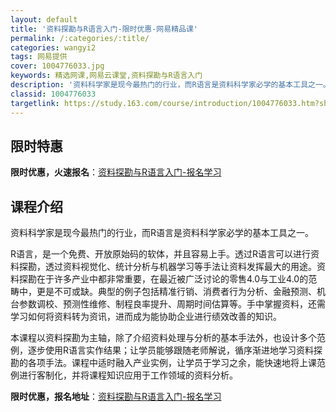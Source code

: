 ```yaml
---
layout: default
title: '资料探勘与R语言入门-限时优惠-网易精品课'
permalink: /:categories/:title/
categories: wangyi2
tags: 网易提供
cover: 1004776033.jpg
keywords: 精选网课,网易云课堂,资料探勘与R语言入门
description: '资料科学家是现今最热门的行业，而R语言是资料科学家必学的基本工具之一。R语言，是一个免费、开放原始码的软体，并且容易上手'
classid: 1004776033
targetlink: https://study.163.com/course/introduction/1004776033.htm?share=1&shareId=1025206652&utm_campaign=share&utm_medium=iphoneShare&utm_source=&utm_u=1025206652
---
```


## 限时特惠

**限时优惠，火速报名**：[资料探勘与R语言入门-报名学习](https://study.163.com/course/introduction/1004776033.htm?share=1&shareId=1025206652&utm_campaign=share&utm_medium=iphoneShare&utm_source=&utm_u=1025206652)

## 课程介绍

资料科学家是现今最热门的行业，而R语言是资料科学家必学的基本工具之一。



 R语言，是一个免费、开放原始码的软体，并且容易上手。透过R语言可以进行资料探勘，透过资料视觉化、统计分析与机器学习等手法让资料发挥最大的用途。资料探勘在于许多产业中都非常重要，在最近被广泛讨论的零售4.0与工业4.0的范畴中，更是不可或缺。典型的例子包括精准行销、消费者行为分析、金融预测、机台参数调校、预测性维修、制程良率提升、周期时间估算等。手中掌握资料，还需学习如何将资料转为资讯，进而成为能协助企业进行绩效改善的知识。 



本课程以资料探勘为主轴，除了介绍资料处理与分析的基本手法外，也设计多个范例，逐步使用R语言实作结果；让学员能够跟随老师解说，循序渐进地学习资料探勘的各项手法。课程中适时融入产业实例，让学员于学习之余，能快速地将上课范例进行客制化，并将课程知识应用于工作领域的资料分析。

**限时优惠，报名地址**：[资料探勘与R语言入门-报名学习](https://study.163.com/course/introduction/1004776033.htm?share=1&shareId=1025206652&utm_campaign=share&utm_medium=iphoneShare&utm_source=&utm_u=1025206652)


